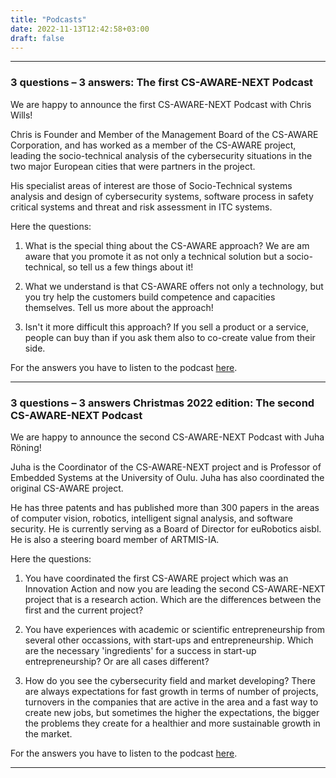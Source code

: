 ```yaml
---
title: "Podcasts"
date: 2022-11-13T12:42:58+03:00
draft: false
---
```


***


### 3 questions – 3 answers: The first CS-AWARE-NEXT Podcast

 We are happy to announce the first CS-AWARE-NEXT Podcast with Chris Wills!

Chris is Founder and Member of the Management Board of the CS-AWARE Corporation, and has worked as a member of the CS-AWARE project, leading the socio-technical analysis of the cybersecurity situations in the two major European cities that were partners in the project.

His specialist areas of interest are those of Socio-Technical systems analysis and design of cybersecurity systems, software process in safety critical systems and threat and risk assessment in ITC systems.

Here the questions:

1. What is the special thing about the CS-AWARE approach? We are am aware that you promote it as not only a technical solution but a socio-technical, so tell us a few things about it!

2. What we understand is that CS-AWARE offers not only a technology, but you try help the customers build competence and capacities themselves. Tell us more about the approach!

3. Isn't it more difficult this approach? If you sell a product or a service, people can buy than if you ask them also to co-create value from their side.

For the answers you have to listen to the podcast [here](/audio/ChrisWills_Podcast_3_Questions_final.mp3).
***  

### 3 questions – 3 answers Christmas 2022 edition: The second CS-AWARE-NEXT Podcast

We are happy to announce the second CS-AWARE-NEXT Podcast with Juha Röning!

Juha is the Coordinator of the CS-AWARE-NEXT project and is Professor of Embedded Systems at the University of Oulu. Juha has also coordinated the original CS-AWARE project.

He has three patents and has published more than 300 papers in the areas of computer vision, robotics, intelligent signal analysis, and software security. He is currently serving as a Board of Director for euRobotics aisbl. He is also a steering board member of ARTMIS-IA.

Here the questions:

1. You have coordinated the first CS-AWARE project which was an Innovation Action and now you are leading the second CS-AWARE-NEXT project that is a research action. Which are the differences between the first and the current project?

2. You have experiences with academic or scientific entrepreneurship from several other occassions, with start-ups and entrepreneurship. Which are the necessary 'ingredients' for a success in start-up entrepreneurship? Or are all cases different?

3. How do you see the cybersecurity field and market developing? There are always expectations for fast growth in terms of number of projects, turnovers in the companies that are active in the area and a fast way to create new jobs, but sometimes the higher the expectations, the bigger the problems they create for a healthier and more sustainable growth in the market.

For the answers you have to listen to the podcast [here](/audio/episode2_Juha_Roning.mp3).

---